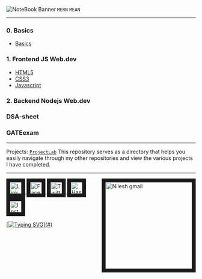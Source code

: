 <a href="https://github.com/VebGlitch/NoteBook" target="_blank" > <img align="left"  src="https://user-images.githubusercontent.com/109365075/232681066-b0a05bdb-be5e-48c4-b988-1532e82cbde0.png"  alt="NoteBook Banner" />  </a> 
`MERN` `MEAN`

---

### 0. Basics
- [Basics](https://github.com/VebGlitch/NoteBook/tree/main/0.%20Basics)


### 1. Frontend JS Web.dev

- [HTML5](https://github.com/VebGlitch/NoteBook/tree/main/1.%20Frontend%20JS%20Web.dev/1.%20HTML5)
- [CSS3](https://github.com/VebGlitch/NoteBook/tree/main/1.%20Frontend%20JS%20Web.dev/2.%20CSS3)
- [Javascript ](https://github.com/VebGlitch/NoteBook/tree/main/1.%20Frontend%20JS%20Web.dev/3.%20Javascript)

### 2. Backend Nodejs Web.dev
### DSA-sheet
### GATEexam

---

Projects: [`ProjectLab`](https://github.com/VebGlitch/ProjectLab) This repository serves as a directory that helps you easily navigate through my other repositories and view the various projects I have completed.

---
<!-- Connect with me  -->
<a href="#" target="_blank"> <img align="right" src="https://user-images.githubusercontent.com/83578068/190886850-029b2ce4-7b0d-47dd-8781-7092bee9b79e.png" alt="Nilesh gmail" width="230" border="10"/> </a>

<a href="https://www.linkedin.com/company/82633341" target="_blank"> <img src="https://user-images.githubusercontent.com/83578068/182090042-66a4d07a-19b3-4a0e-bb55-90433202f364.png" alt="LinkedIN" width="30" height="30" border="10"/>   <a href="https://www.facebook.com/vebglitch/" target="_blank"> <img  src="https://user-images.githubusercontent.com/83578068/182090072-f1ec00dd-05fa-46e5-92f9-6b91bda8cedf.png" alt="FaceBook" width="30" height="30" border="10"/> <a href="https://www.twitter.com/vebglitch" target="_blank"> <img  src="https://user-images.githubusercontent.com/83578068/182090162-2185eaae-fa13-46e7-9234-35e9aaae4a90.png" alt="Twitter" width="30" height="30" border="10"/> <a href="https://hashnode.com/@Vebglitch" target="_blank"> <img  src="https://user-images.githubusercontent.com/83578068/182090131-0eb5011a-7611-45c7-8e3a-42416d7a3100.png" alt="HashNode" width="30" height="30" border="10"/>
<a href="https://www.instagram.com/vebglitch" target="_blank"> <img  src="https://user-images.githubusercontent.com/83578068/182090113-295874ae-3dee-445c-831a-a42314543047.png" alt="Instagram" width="30" height="30" border="10"/>


 <!-- moving text -->

[![Typing SVG](https://readme-typing-svg.herokuapp.com?font=Montserrat&width=600&height=100&lines=thank+you+so+much%2C+have+a+great+day+!)](#)

<!-- End of the File by NileshNama NileshNama and MIT Licensed-->
